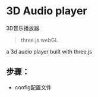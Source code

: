 <!--
 * @Description: 
 * @Author: hetengfei
 * @Github: https://github.com/avrinfly
 * @Date: 2019-11-06 22:00:48
 * @LastEditors: hetengfei
 * @LastEditTime: 2019-11-06 22:01:52
 -->
# 3D Audio player
3D音乐播放器

> three.js
> webGL

a 3d audio player built with three.js

## 步骤：

- config配置文件